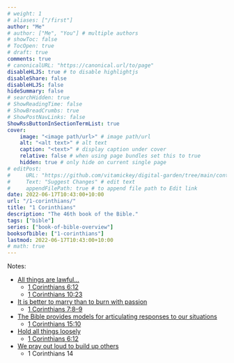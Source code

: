 ```yaml
---
# weight: 1
# aliases: ["/first"]
author: "Me"
# author: ["Me", "You"] # multiple authors
# showToc: false
# TocOpen: true
# draft: true
comments: true
# canonicalURL: "https://canonical.url/to/page"
disableHLJS: true # to disable highlightjs
disableShare: false
disableHLJS: false
hideSummary: false
# searchHidden: true
# ShowReadingTime: false
# ShowBreadCrumbs: true
# ShowPostNavLinks: false
ShowRssButtonInSectionTermList: true
cover:
    image: "<image path/url>" # image path/url
    alt: "<alt text>" # alt text
    caption: "<text>" # display caption under cover
    relative: false # when using page bundles set this to true
    hidden: true # only hide on current single page
# editPost:
#     URL: "https://github.com/vitamickey/digital-garden/tree/main/content"
#     Text: "Suggest Changes" # edit text
#     appendFilePath: true # to append file path to Edit link
date: 2022-06-17T10:43:00+10:00
url: "/1-corinthians/"
title: "1 Corinthians"
description: "The 46th book of the Bible."
tags: ["bible"]
series: ["book-of-bible-overview"]
booksofbible: ["1-corinthians"]
lastmod: 2022-06-17T10:43:00+10:00
# math: true
---
```




Notes:

- [All things are lawful...](/all-things-are-lawful/)
  - [1 Corinthians 6:12](https://www.esv.org/1Corinthians6:12/)
  - [1 Corinthians 10:23](https://www.esv.org/1Corinthians10:23/)
- [It is better to marry than to burn with passion](/better-to-marry/)
  - [1 Corinthians 7:8–9](https://esv.org/1Corinthians7:8–9)
- [The Bible provides models for articulating responses to our situations](/bible-models-responses/)
  - [1 Corinthians 15:10](https://esv.org/1Corinthians15:10)
- [Hold all things loosely](/hold-loosely/)
  - [1 Corinthians 6:12](https://www.esv.org/1Corinthians6:12/)
- [We pray out loud to build up others](/pray-to-build-up/)
  - 1 Corinthians 14

